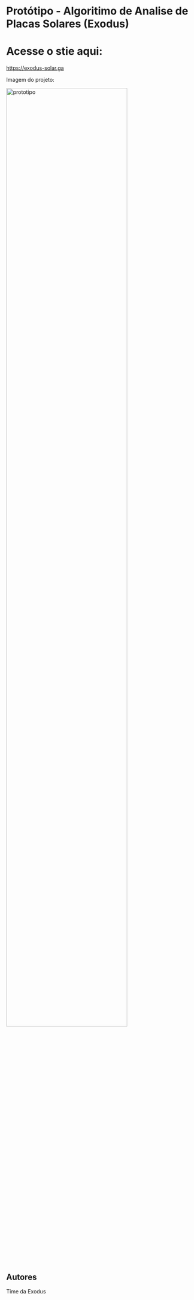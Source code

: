 # Protótipo - Algoritimo de Analise de Placas Solares (Exodus)

# Acesse o stie aqui:
https://exodus-solar.ga

Imagem do projeto:

<img src="https://cdn.discordapp.com/attachments/852360702072061954/853249565020913664/unknown.png" alt="prototipo" width="80%">

## Autores

Time da Exodus

